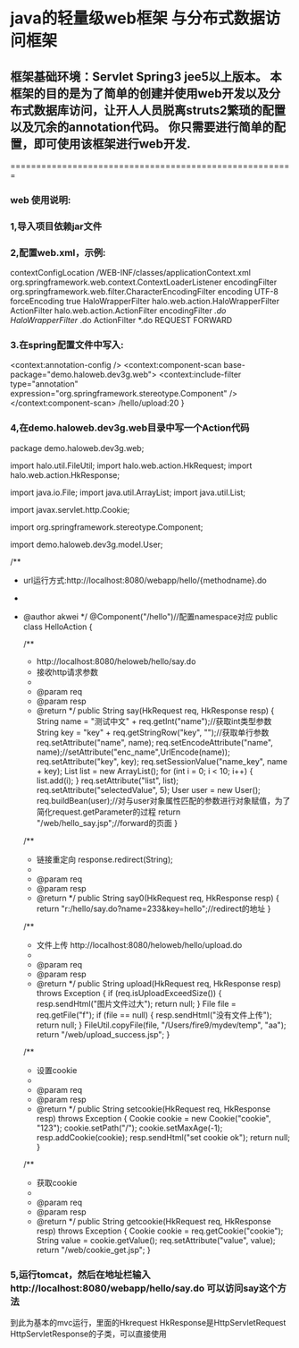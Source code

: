# java的轻量级web框架 与分布式数据访问框架
## 框架基础环境：Servlet Spring3 jee5以上版本。 本框架的目的是为了简单的创建并使用web开发以及分布式数据库访问，让开人人员脱离struts2繁琐的配置以及冗余的annotation代码。 你只需要进行简单的配置，即可使用该框架进行web开发.

=======================================================
### web 使用说明:
### 1,导入项目依赖jar文件
### 2,配置web.xml，示例:
<?xml version="1.0" encoding="UTF-8"?>
<web-app version="2.5" xmlns="http://java.sun.com/xml/ns/javaee" 
xmlns:xsi="http://www.w3.org/2001/XMLSchema-instance" 
xsi:schemaLocation="http://java.sun.com/xml/ns/javaee 
        http://java.sun.com/xml/ns/javaee/web-app_2_5.xsd">
        <!-- spring加载 -->
        <context-param>
                <param-name>contextConfigLocation</param-name>
                <param-value>/WEB-INF/classes/applicationContext.xml</param-value>
        </context-param>
        <!-- spring加载 -->
        <listener>
                <listener-class>org.springframework.web.context.ContextLoaderListener</listener-class>
        </listener>
        <!-- 字符编码过滤器加载 -->
        <filter>
                <filter-name>encodingFilter</filter-name>
                <filter-class>org.springframework.web.filter.CharacterEncodingFilter</filter-class>
                <init-param>
                        <param-name>encoding</param-name>
                        <param-value>UTF-8</param-value>
                </init-param>
                <init-param>
                        <param-name>forceEncoding</param-name>
                        <param-value>true</param-value>
                </init-param>
        </filter>
        <!-- 框架filter 0 -->
        <filter>
                <filter-name>HaloWrapperFilter</filter-name>
                <filter-class>halo.web.action.HaloWrapperFilter</filter-class>
        </filter>
        <!-- 框架filter 1 -->
        <filter>
                <filter-name>ActionFilter</filter-name>
                <filter-class>halo.web.action.ActionFilter</filter-class>
        </filter>
        <filter-mapping>
                <filter-name>encodingFilter</filter-name>
                <url-pattern>*.do</url-pattern>
        </filter-mapping>
        <!-- 包装request response，必须放在其他过滤器之前，除了字符编码过滤器 -->
        <filter-mapping>
                <filter-name>HaloWrapperFilter</filter-name>
                <url-pattern>*.do</url-pattern>
        </filter-mapping>
        <!-- action请求过滤器，必须放在所有过滤器之后 -->
        <filter-mapping>
                <filter-name>ActionFilter</filter-name>
                <url-pattern>*.do</url-pattern>
                <!-- 目前测试REQUEST FORWARD 没有问题 -->
                <dispatcher>REQUEST</dispatcher>
                <dispatcher>FORWARD</dispatcher>
        </filter-mapping>
</web-app>

### 3.在spring配置文件中写入:

<!-- 在spring的配置文件中添加 -->
<context:annotation-config />
        <!-- 通过annotation 扫描的根目录 -->
        <context:component-scan base-package="demo.haloweb.dev3g.web">
                <context:include-filter type="annotation" 
                expression="org.springframework.stereotype.Component" />
        </context:component-scan>
        <!-- must config -->
        <bean id="haloUtil" class="halo.util.HaloUtil" />
        <bean class="halo.web.action.ExceptionConfig">
                <property name="exceptionMap">
                        <map>
                            <entry key="java.lang.Exception" value="/web/error.jsp">
                            </entry>
                        </map>
                </property>
        </bean>
        <bean id="webCnf" class="halo.web.util.WebCnf">
                <!-- 设置文件上传的临时目录 -->
                <property name="uploadFileTempPath" value="/Users/fire9/temp/" />
                <!-- 是否需要进行字符编码转换 -->
                <property name="needCharsetEncode" value="true" />
                <!-- 原编码 -->
                <property name="sourceCharset" value="iso-8859-1" />
                <!-- 目标编码 -->
                <property name="targetCharset" value="utf-8" />
                <!-- 强制url进行上传文件检查，不通过配置的url不能接收文件上传 -->
                <property name="mustCheckUpload" value="true" />
                <!-- 接收文件检查的url 格式：/actionname/method:[file size](单位为M) -->
                <property name="fileUploadCheckUriCnfList">
                        <list>
                                <value>/hello/upload:20</value>
                        </list>
                </property>
        </bean>
}
### 4,在demo.haloweb.dev3g.web目录中写一个Action代码

package demo.haloweb.dev3g.web;

import halo.util.FileUtil;
import halo.web.action.HkRequest;
import halo.web.action.HkResponse;

import java.io.File;
import java.util.ArrayList;
import java.util.List;

import javax.servlet.http.Cookie;

import org.springframework.stereotype.Component;

import demo.haloweb.dev3g.model.User;

/**
 * url运行方式:http://localhost:8080/webapp/hello/{methodname}.do
 * 
 * @author akwei
 */
@Component("/hello")//配置namespace对应
public class HelloAction {

    /**
     * http://localhost:8080/heloweb/hello/say.do <br>
     * 接收http请求参数
     * 
     * @param req
     * @param resp
     * @return
     */
    public String say(HkRequest req, HkResponse resp) {
        String name = "测试中文" + req.getInt("name");//获取int类型参数
        String key = "key" + req.getStringRow("key", "");//获取单行参数
        req.setAttribute("name", name);
        req.setEncodeAttribute("name", name);//setAttribute("enc_name",UrlEncode(name));
        req.setAttribute("key", key);
        req.setSessionValue("name_key", name + key);
        List<Integer> list = new ArrayList<Integer>();
        for (int i = 0; i < 10; i++) {
            list.add(i);
        }
        req.setAttribute("list", list);
        req.setAttribute("selectedValue", 5);
        User user = new User();
        req.buildBean(user);//对与user对象属性匹配的参数进行对象赋值，为了简化request.getParameter的过程
        return "/web/hello_say.jsp";//forward的页面
    }

    /**
     * 链接重定向 response.redirect(String);
     * 
     * @param req
     * @param resp
     * @return
     */
    public String say0(HkRequest req, HkResponse resp) {
        return "r:/hello/say.do?name=233&key=hello";//redirect的地址
    }

    /**
     * 文件上传 http://localhost:8080/heloweb/hello/upload.do <br>
     * 
     * @param req
     * @param resp
     * @return
     */
    public String upload(HkRequest req, HkResponse resp) throws Exception {
        if (req.isUploadExceedSize()) {
            resp.sendHtml("图片文件过大");
            return null;
        }
        File file = req.getFile("f");
        if (file == null) {
            resp.sendHtml("没有文件上传");
            return null;
        }
        FileUtil.copyFile(file, "/Users/fire9/mydev/temp", "aa");
        return "/web/upload_success.jsp";
    }

    /**
     * 设置cookie
     * 
     * @param req
     * @param resp
     * @return
     */
    public String setcookie(HkRequest req, HkResponse resp) throws Exception {
        Cookie cookie = new Cookie("cookie", "123");
        cookie.setPath("/");
        cookie.setMaxAge(-1);
        resp.addCookie(cookie);
        resp.sendHtml("set cookie ok");
        return null;
    }

    /**
     * 获取cookie
     * 
     * @param req
     * @param resp
     * @return
     */
    public String getcookie(HkRequest req, HkResponse resp) throws Exception {
        Cookie cookie = req.getCookie("cookie");
        String value = cookie.getValue();
        req.setAttribute("value", value);
        return "/web/cookie_get.jsp";
}

### 5,运行tomcat，然后在地址栏输入 http://localhost:8080/webapp/hello/say.do 可以访问say这个方法
到此为基本的mvc运行，里面的Hkrequest HkResponse是HttpServletRequest HttpServletResponse的子类，可以直接使用

